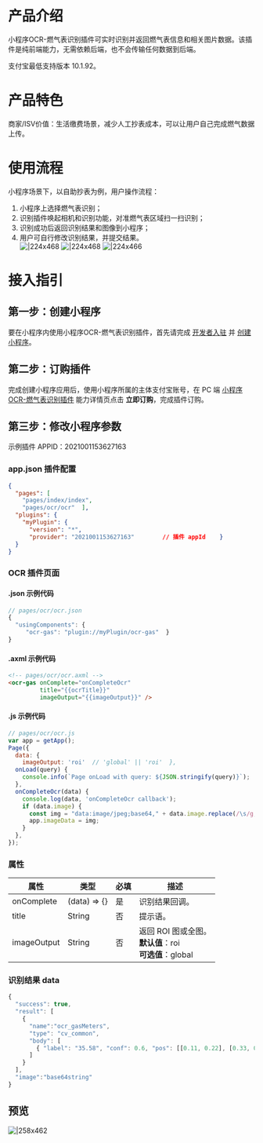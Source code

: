 
# 产品介绍
小程序OCR-燃气表识别插件可实时识别并返回燃气表信息和相关图片数据。该插件是纯前端能力，无需依赖后端，也不会传输任何数据到后端。

支付宝最低支持版本 10.1.92。

# 产品特色
商家/ISV价值：生活缴费场景，减少人工抄表成本，可以让用户自己完成燃气数据上传。

# 使用流程
小程序场景下，以自助抄表为例，用户操作流程：

1. 小程序上选择燃气表识别；
1. 识别插件唤起相机和识别功能，对准燃气表区域扫一扫识别；
1. 识别成功后返回识别结果和图像到小程序；
1. 用户可自行修改识别结果，并提交结果。<br/>
![|224x468](https://intranetproxy.alipay.com/skylark/lark/0/2020/png/5503/1592899834502-5eb6ce8b-4af8-43c8-b404-16374737ff35.png#align=left&display=inline&height=468&margin=%5Bobject%20Object%5D&originHeight=468&originWidth=224&status=done&style=none&width=224) 
![|224x468](https://intranetproxy.alipay.com/skylark/lark/0/2020/png/5503/1592899850224-f8d861e5-9de4-46b5-9920-74c3e2ca3618.png#align=left&display=inline&height=468&margin=%5Bobject%20Object%5D&originHeight=468&originWidth=224&status=done&style=none&width=224) 
![|224x466](https://intranetproxy.alipay.com/skylark/lark/0/2020/png/5503/1592899864902-1c119cdb-f705-4a54-a3ae-dd19b72d2b59.png#align=left&display=inline&height=466&margin=%5Bobject%20Object%5D&originHeight=466&originWidth=224&status=done&style=none&width=224)

# 接入指引

## 第一步：创建小程序
要在小程序内使用小程序OCR-燃气表识别插件，首先请完成 [开发者入驻](https://opendocs.alipay.com/mini/introduce/register) 并 [创建小程序](https://opendocs.alipay.com/mini/introduce/create)。

## 第二步：订购插件
完成创建小程序应用后，使用小程序所属的主体支付宝账号，在 PC 端 [小程序 OCR-燃气表识别插件](https://appstore.alipay.com/abilityprod/detail?abilityCode=PL002020061800011447) 能力详情页点击 **立即订购**，完成插件订购。 

## 第三步：修改小程序参数
示例插件 APPID：2021001153627163

### app.json 插件配置

```json
{
  "pages": [
    "pages/index/index",
    "pages/ocr/ocr"  ],
  "plugins": {
    "myPlugin": {
      "version": "*",
      "provider": "2021001153627163"        // 插件 appId    }
  }
}
```

### OCR 插件页面

#### .json 示例代码

```javascript
// pages/ocr/ocr.json
{
  "usingComponents": {
     "ocr-gas": "plugin://myPlugin/ocr-gas"  }
}
```

#### .axml 示例代码

```html
<!-- pages/ocr/ocr.axml -->
<ocr-gas onComplete="onCompleteOcr" 
         title="{{ocrTitle}}"
         imageOutput="{{imageOutput}}" />
```

#### .js 示例代码

```javascript
// pages/ocr/ocr.js
var app = getApp();
Page({
  data: {
    imageOutput: 'roi'  // 'global' || 'roi'  },
  onLoad(query) {
    console.info(`Page onLoad with query: ${JSON.stringify(query)}`);
  },
  onCompleteOcr(data) {
    console.log(data, 'onCompleteOcr callback');
    if (data.image) {
      const img = "data:image/jpeg;base64," + data.image.replace(/\s/g, '');
      app.imageData = img;
    }
  },
});
```

### 属性
| **属性** | **类型** | **必填** | **描述** |
| --- | --- | --- | --- |
| onComplete | (data) => {} | 是 | 识别结果回调。 |
| title | String | 否 | 提示语。 |
| imageOutput | String | 否 | 返回 ROI 图或全图。<br />**默认值**：roi<br />**可选值**：global |


### 识别结果 data

```javascript
{
  "success": true,
  "result": [
    {
      "name":"ocr_gasMeters",
      "type": "cv_common",
      "body": [
        { "label": "35.58", "conf": 0.6, "pos": [[0.11, 0.22], [0.33, 0.44], [0.11, 0.22], [0.33, 0.44]] }
      ]
    }
  ],
  "image":"base64string"
}
```

## 预览
![|258x462](https://intranetproxy.alipay.com/skylark/lark/0/2020/png/122911/1590659136944-5ab1b5cb-4970-4e38-8542-9971ecce9aa4.png#align=left&display=inline&height=462&margin=%5Bobject%20Object%5D&originHeight=1010&originWidth=564&status=done&style=none&width=258)
